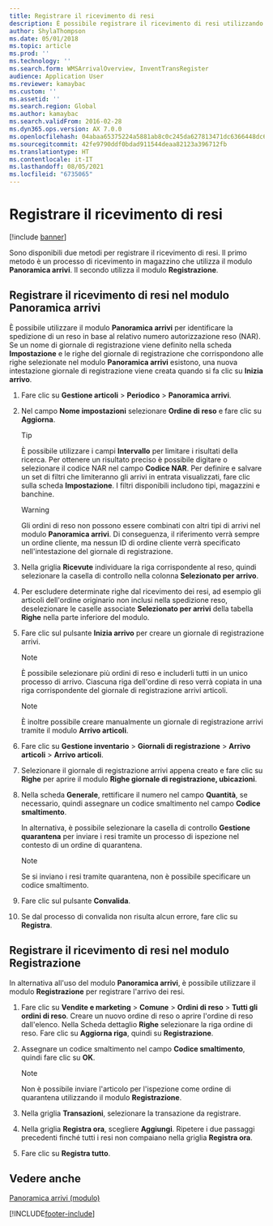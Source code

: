 ```yaml
---
title: Registrare il ricevimento di resi
description: È possibile registrare il ricevimento di resi utilizzando il modulo Panoramica arrivi o il modulo Registrazione.
author: ShylaThompson
ms.date: 05/01/2018
ms.topic: article
ms.prod: ''
ms.technology: ''
ms.search.form: WMSArrivalOverview, InventTransRegister
audience: Application User
ms.reviewer: kamaybac
ms.custom: ''
ms.assetid: ''
ms.search.region: Global
ms.author: kamaybac
ms.search.validFrom: 2016-02-28
ms.dyn365.ops.version: AX 7.0.0
ms.openlocfilehash: 04abaa65375224a5881ab8c0c245da627813471dc6366448dc61fc609b8334ae
ms.sourcegitcommit: 42fe9790ddf0bdad911544deaa82123a396712fb
ms.translationtype: HT
ms.contentlocale: it-IT
ms.lasthandoff: 08/05/2021
ms.locfileid: "6735065"
---
```

# <a name="register-the-receipt-of-returned-items"></a>Registrare il ricevimento di resi 

[!include [banner](../includes/banner.md)]


Sono disponibili due metodi per registrare il ricevimento di resi. Il primo metodo è un processo di ricevimento in magazzino che utilizza il modulo **Panoramica arrivi**. Il secondo utilizza il modulo **Registrazione**.

## <a name="register-the-receipt-of-returned-items-in-the-arrival-overview-form"></a>Registrare il ricevimento di resi nel modulo Panoramica arrivi

È possibile utilizzare il modulo **Panoramica arrivi** per identificare la spedizione di un reso in base al relativo numero autorizzazione reso (NAR). Se un nome di giornale di registrazione viene definito nella scheda **Impostazione** e le righe del giornale di registrazione che corrispondono alle righe selezionate nel modulo **Panoramica arrivi** esistono, una nuova intestazione giornale di registrazione viene creata quando si fa clic su **Inizia arrivo**.

1.  Fare clic su **Gestione articoli** \> **Periodico** \> **Panoramica arrivi**.

2.  Nel campo **Nome impostazioni** selezionare **Ordine di reso** e fare clic su **Aggiorna**.
    

    > [!TIP]
    > <P>È possibile utilizzare i campi <STRONG>Intervallo</STRONG> per limitare i risultati della ricerca. Per ottenere un risultato preciso è possibile digitare o selezionare il codice NAR nel campo <STRONG>Codice NAR</STRONG>. Per definire e salvare un set di filtri che limiteranno gli arrivi in entrata visualizzati, fare clic sulla scheda <STRONG>Impostazione</STRONG>. I filtri disponibili includono tipi, magazzini e banchine.</P>

    

    > [!WARNING]
    > <P>Gli ordini di reso non possono essere combinati con altri tipi di arrivi nel modulo <STRONG>Panoramica arrivi</STRONG>. Di conseguenza, il riferimento verrà sempre un ordine cliente, ma nessun ID di ordine cliente verrà specificato nell'intestazione del giornale di registrazione.</P>



3.  Nella griglia **Ricevute** individuare la riga corrispondente al reso, quindi selezionare la casella di controllo nella colonna **Selezionato per arrivo**.

4.  Per escludere determinate righe dal ricevimento dei resi, ad esempio gli articoli dell'ordine originario non inclusi nella spedizione reso, deselezionare le caselle associate **Selezionato per arrivi** della tabella **Righe** nella parte inferiore del modulo.

5.  Fare clic sul pulsante **Inizia arrivo** per creare un giornale di registrazione arrivi.
    

    > [!NOTE]
    > <P>È possibile selezionare più ordini di reso e includerli tutti in un unico processo di arrivo. Ciascuna riga dell'ordine di reso verrà copiata in una riga corrispondente del giornale di registrazione arrivi articoli.</P>

    

    > [!NOTE]
    > <P>È inoltre possibile creare manualmente un giornale di registrazione arrivi tramite il modulo <STRONG>Arrivo articoli</STRONG>. 



6.  Fare clic su **Gestione inventario** \> **Giornali di registrazione** \> **Arrivo articoli** \> **Arrivo articoli**.

7.  Selezionare il giornale di registrazione arrivi appena creato e fare clic su **Righe** per aprire il modulo **Righe giornale di registrazione, ubicazioni**.

8.  Nella scheda **Generale**, rettificare il numero nel campo **Quantità**, se necessario, quindi assegnare un codice smaltimento nel campo **Codice smaltimento**.
    
    In alternativa, è possibile selezionare la casella di controllo **Gestione quarantena** per inviare i resi tramite un processo di ispezione nel contesto di un ordine di quarantena.
    

    > [!NOTE]
    > <P>Se si inviano i resi tramite quarantena, non è possibile specificare un codice smaltimento.</P>



9.  Fare clic sul pulsante **Convalida**.

10. Se dal processo di convalida non risulta alcun errore, fare clic su **Registra**.

## <a name="register-the-receipt-of-returned-items-in-the-registration-form"></a>Registrare il ricevimento di resi nel modulo Registrazione

In alternativa all'uso del modulo **Panoramica arrivi**, è possibile utilizzare il modulo **Registrazione** per registrare l'arrivo dei resi.

1.  Fare clic su **Vendite e marketing** \> **Comune** \> **Ordini di reso** \> **Tutti gli ordini di reso**. Creare un nuovo ordine di reso o aprire l'ordine di reso dall'elenco. Nella Scheda dettaglio **Righe** selezionare la riga ordine di reso. Fare clic su **Aggiorna riga**, quindi su **Registrazione**.

2.  Assegnare un codice smaltimento nel campo **Codice smaltimento**, quindi fare clic su **OK**.
    

    > [!NOTE]
    > <P>Non è possibile inviare l'articolo per l'ispezione come ordine di quarantena utilizzando il modulo <STRONG>Registrazione</STRONG>.</P>



3.  Nella griglia **Transazioni**, selezionare la transazione da registrare.

4.  Nella griglia **Registra ora**, scegliere **Aggiungi**. Ripetere i due passaggi precedenti finché tutti i resi non compaiano nella griglia **Registra ora**.

5.  Fare clic su **Registra tutto**.

## <a name="see-also"></a>Vedere anche

[Panoramica arrivi (modulo)](https://technet.microsoft.com/library/hh227654\(v=ax.60\))

  




[!INCLUDE[footer-include](../../includes/footer-banner.md)]
